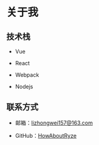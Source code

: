# 关于我

## 技术栈

- Vue

- React

- Webpack

- Nodejs

## 联系方式

- 邮箱：<span style="color:#58bc58">lizhongwei157@163.com</span>

- GitHub：[HowAboutRyze](https://github.com/HowAboutRyze)

<ParticlesBg/>